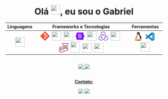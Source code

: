 <h1 align="center">Olá <img src="https://raw.githubusercontent.com/MartinHeinz/MartinHeinz/master/wave.gif" width="30px" height="30px">, eu sou o Gabriel</h1>


<div id='lojc' align="center">

| Linguagens  | Frameworks e Tecnologias | Ferramentas |  
|---|---|---|
|<div id='lojc' align="center"><img src="https://cdn.jsdelivr.net/gh/devicons/devicon/icons/javascript/javascript-original.svg" width="30" height="30"/></div>|<div id='lojc' align="center"><img src="https://github.com/devicons/devicon/blob/master/icons/git/git-original.svg" width="30" height="30"/>&nbsp;&nbsp;<img src="https://cdn.jsdelivr.net/gh/devicons/devicon/icons/html5/html5-original.svg" width="30" height="30"/>&nbsp;&nbsp;<img src="https://cdn.jsdelivr.net/gh/devicons/devicon/icons/css3/css3-original.svg" width="30" height="30"/>&nbsp;&nbsp;<img src="https://github.com/devicons/devicon/blob/master/icons/bootstrap/bootstrap-original.svg" width="30" height="30"/>&nbsp;&nbsp;<img src="https://cdn.jsdelivr.net/gh/devicons/devicon/icons/react/react-original.svg" width="30" height="30"/>&nbsp;&nbsp;<img src="https://github.com/devicons/devicon/blob/1119b9f84c0290e0f0b38982099a2bd027a48bf1/icons/redux/redux-original.svg" width="30" height="30"/>&nbsp;&nbsp;<img src="https://testing-library.com/img/octopus-128x128.png" width="30" height="30"/>&nbsp;&nbsp;<img src="https://github.com/devicons/devicon/blob/master/icons/jest/jest-plain.svg" width="30" height="30"/>&nbsp;&nbsp;<img src="https://img.icons8.com/color/344/docker.png" width="30" height="35"/>&nbsp;&nbsp;<img src="https://www.seekpng.com/png/full/525-5256723_docker-compose-logo.png" width="30" height="30"/>&nbsp;&nbsp;<img src="https://cdn.jsdelivr.net/gh/devicons/devicon/icons/mysql/mysql-original.svg" width="30" height="30"/></div>|<div id='lojc' align="center"><img src="https://github.com/devicons/devicon/blob/master/icons/linux/linux-original.svg" width="30" height="30"/>&nbsp;&nbsp;<img src="https://github.com/devicons/devicon/blob/master/icons/vscode/vscode-original.svg" width="30" height="30"/>&nbsp;&nbsp;<img src="https://www.nicepng.com/png/full/52-520535_free-files-github-github-icon-png-white.png" width="30" height="30" background-color="white"/></div>|

## 

<div align="center">
  <a href="https://github.com/gabrielsousa-git">
  <img height="160em" src="https://github-readme-stats.vercel.app/api?username=gabrielsousa-git&show_icons=true&theme=react&bg_color=0D1117&include_all_commits=true&count_private=true"/>
  <img height="160em" src="https://github-readme-stats.vercel.app/api/top-langs/?username=gabrielsousa-git&layout=compact&langs_count=7&theme=react&bg_color=0D1117"/>
</div>

##

<strong>Contato:</strong>
<div>
  <a href = "mailto:gabrielsousa224.gs@gmail.com"><img src="https://img.shields.io/badge/-Gmail-%23333?style=for-the-badge&logo=gmail&logoColor=white" target="_blank"></a>
  <a href="https://www.linkedin.com/in/gabriel-dev-biotec/" target="_blank"><img src="https://img.shields.io/badge/-LinkedIn-%230077B5?style=for-the-badge&logo=linkedin&logoColor=white" target="_blank"></a> 
</div>
